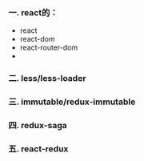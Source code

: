 ### 一. react的：

- react
- react-dom
- react-router-dom
- 

### 二. less/less-loader

### 三. immutable/redux-immutable

### 四. redux-saga

### 五. react-redux


